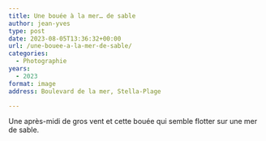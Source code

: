 ```yaml
---
title: Une bouée à la mer… de sable
author: jean-yves
type: post
date: 2023-08-05T13:36:32+00:00
url: /une-bouee-a-la-mer-de-sable/
categories:
  - Photographie
years:
  - 2023
format: image
address: Boulevard de la mer, Stella-Plage

---
```

Une après-midi de gros vent et cette bouée qui semble flotter sur une mer de sable.